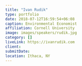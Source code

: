 ```yaml
---
title: "Ivan Rudik"
type: portfolio
date: 2018-07-12T16:59:54+06:08
caption: Environmental Economist
affiliation: Cornell University
image: images/speakers/rudik.jpg
category: []
liveLink: https://ivanrudik.com
client:
submitDate:
location: Ithaca, NY
---
```

